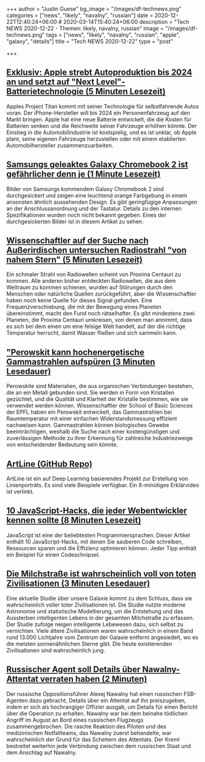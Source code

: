 +++
author = "Justin Guese"
bg_image = "/images/df-technews.png"
categories = ["news", "likely", "navalny", "russian"]
date = 2020-12-22T12:40:24+06:00 # 2020-03-14T15:40:24+06:00
description = "Tech NEWS 2020-12-22 - Themen: likely, navalny, russian"
image = "/images/df-technews.png"
tags = ["news", "likely", "navalny", "russian", "apple", "galaxy", "details"]
title = "Tech NEWS 2020-12-22"
type = "post"

+++

## [Exklusiv: Apple strebt Autoproduktion bis 2024 an und setzt auf "Next Level"-Batterietechnologie (5 Minuten Lesezeit)](https://www.reuters.com/article/us-apple-autos-exclusive-idUSKBN28V2PY/1/010001768a265845-93132a8b-7fe6-4293-a190-a42349a83c3c-000000/IZ15k2WFk6HKcTsaZ6IqYrqvmrB5uGEMT_O9NTWLvcA=172)

 Apples Project Titan kommt mit seiner Technologie für selbstfahrende Autos voran. Der iPhone-Hersteller will bis 2024 ein Personenfahrzeug auf den Markt bringen. Apple hat eine neue Batterie entwickelt, die die Kosten für Batterien senken und die Reichweite seiner Fahrzeuge erhöhen könnte. Der Einstieg in die Automobilindustrie ist kostspielig, und es ist unklar, ob Apple plant, seine eigenen Fahrzeuge herzustellen oder mit einem etablierten Automobilhersteller zusammenzuarbeiten.

## [Samsungs geleaktes Galaxy Chromebook 2 ist gefährlicher denn je (1 Minute Lesezeit)](https://www.theverge.com/2020/12/21/22194081/samsung-leaked-galaxy-chromebook-2-orange-color-ces-2021/1/010001768a265845-93132a8b-7fe6-4293-a190-a42349a83c3c-000000/S-c-L5qr0AJODsaOlQf64_QiKaiFSwv8CcYn2JNINfU=172)

 Bilder von Samsungs kommendem Galaxy Chromebook 2 sind durchgesickert und zeigen eine leuchtend orange Farbgebung in einem ansonsten ähnlich aussehenden Design. Es gibt geringfügige Anpassungen an der Anschlussanordnung und der Tastatur. Details zu den internen Spezifikationen wurden noch nicht bekannt gegeben. Eines der durchgesickerten Bilder ist in diesem Artikel zu sehen.

## [Wissenschaftler auf der Suche nach Außerirdischen untersuchen Radiostrahl "von nahem Stern" (5 Minuten Lesezeit)](https://www.theguardian.com/science/2020/dec/18/scientists-looking-for-aliens-investigate-radio-beam-from-nearby-star/1/010001768a265845-93132a8b-7fe6-4293-a190-a42349a83c3c-000000/sBHAgWL9VnRUvr83hkuyclOV3nPmaLtprSiPqalxmB8=172)

 Ein schmaler Strahl von Radiowellen scheint von Proxima Centauri zu kommen. Alle anderen bisher entdeckten Radiowellen, die aus dem Weltraum zu kommen schienen, wurden auf Störungen durch den Menschen oder natürliche Quellen zurückgeführt, aber die Wissenschaftler haben noch keine Quelle für dieses Signal gefunden. Eine Frequenzverschiebung, die mit der Bewegung eines Planeten übereinstimmt, macht den Fund noch rätselhafter. Es gibt mindestens zwei Planeten, die Proxima Centauri umkreisen, von denen man annimmt, dass es sich bei dem einen um eine felsige Welt handelt, auf der die richtige Temperatur herrscht, damit Wasser fließen und sich sammeln kann.

## ["Perowskit kann hochenergetische Gammastrahlen aufspüren (3 Minuten Lesedauer)](https://scitechdaily.com/game-changer-perovskite-can-detect-high-energy-gamma-rays//1/010001768a265845-93132a8b-7fe6-4293-a190-a42349a83c3c-000000/T9cDgOBke8Op9DpG36BdADsNzlYSjgHM91SZ5q516-w=172)

 Perowskite sind Materialien, die aus organischen Verbindungen bestehen, die an ein Metall gebunden sind. Sie werden in Form von Kristallen gezüchtet, und die Qualität und Klarheit der Kristalle bestimmen, wie sie verwendet werden können. Wissenschaftler der School of Basic Sciences der EPFL haben ein Perowskit entwickelt, das Gammastrahlen bei Raumtemperatur mit einer einfachen Widerstandsmessung effizient nachweisen kann. Gammastrahlen können biologisches Gewebe beeinträchtigen, weshalb die Suche nach einer kostengünstigen und zuverlässigen Methode zu ihrer Erkennung für zahlreiche Industriezweige von entscheidender Bedeutung sein könnte.

## [ArtLine (GitHub Repo)](https://github.com/vijishmadhavan/ArtLine/1/010001768a265845-93132a8b-7fe6-4293-a190-a42349a83c3c-000000/cLGeL9XZuxsD5jxtKUuyHUveSnKQ0rfN3cX4qWgi35Q=172)

 ArtLine ist ein auf Deep Learning basierendes Projekt zur Erstellung von Linienporträts. Es sind viele Beispiele verfügbar. Ein 8-minütiges Erklärvideo ist verlinkt.

## [10 JavaScript-Hacks, die jeder Webentwickler kennen sollte (8 Minuten Lesezeit)](https://www.freecodecamp.org/news/javascript-hacks//1/010001768a265845-93132a8b-7fe6-4293-a190-a42349a83c3c-000000/zMGUjF1lu3JnbpD6rJwg8yg8kykMWp7ebzo67Qwye9c=172)

 JavaScript ist eine der beliebtesten Programmiersprachen. Dieser Artikel enthält 10 JavaScript-Hacks, mit denen Sie sauberen Code schreiben, Ressourcen sparen und die Effizienz optimieren können. Jeder Tipp enthält ein Beispiel für einen Codeschnipsel.

## [Die Milchstraße ist wahrscheinlich voll von toten Zivilisationen (3 Minuten Lesedauer)](https://www.livescience.com/milky-way-alien-life-map.html/1/010001768a265845-93132a8b-7fe6-4293-a190-a42349a83c3c-000000/011naE2aw5_O_y8wPGWK08-CokVEgGMcb1ejsGYaNQo=172)

 Eine aktuelle Studie über unsere Galaxie kommt zu dem Schluss, dass sie wahrscheinlich voller toter Zivilisationen ist. Die Studie nutzte moderne Astronomie und statistische Modellierung, um die Entstehung und das Aussterben intelligenten Lebens in der gesamten Milchstraße zu erfassen. Der Studie zufolge neigen intelligente Lebewesen dazu, sich selbst zu vernichten. Viele ältere Zivilisationen waren wahrscheinlich in einem Band rund 13.000 Lichtjahre vom Zentrum der Galaxie entfernt angesiedelt, wo es die meisten sonnenähnlichen Sterne gibt. Die heute existierenden Zivilisationen sind wahrscheinlich jung.

## [Russischer Agent soll Details über Nawalny-Attentat verraten haben (2 Minuten)](https://www.bbc.com/news/world-europe-55395683/1/010001768a265845-93132a8b-7fe6-4293-a190-a42349a83c3c-000000/rIUDnFb4mdg7hQMqU0awog5cZp8DSFZyhWyodNBykBk=172)

 Der russische Oppositionsführer Alexej Nawalny hat einen russischen FSB-Agenten dazu gebracht, Details über ein Attentat auf ihn preiszugeben, indem er sich als hochrangiger Offizier ausgab, um Details für einen Bericht über die Operation zu erhalten. Nawalny war bei dem beinahe tödlichen Angriff im August an Bord eines russischen Flugzeugs zusammengebrochen. Die rasche Reaktion des Piloten und des medizinischen Notfallteams, das Nawalny zuerst behandelte, war wahrscheinlich der Grund für das Scheitern des Attentats. Der Kreml bestreitet weiterhin jede Verbindung zwischen dem russischen Staat und dem Anschlag auf Nawalny.

